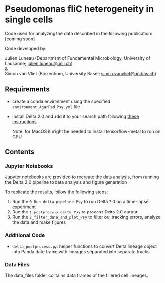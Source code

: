 # Pseudomonas fliC heterogeneity in single cells

Code used for analyzing the data described in the following publication: [coming soon]

Code developed by:

Julien Luneau (Department of Fundamental Microbiology, University of Lausanne; julien.luneau@unil.ch) \
& \
Simon van Vliet (Biozentrum, University Basel; simon.vanvliet@unibas.ch)

## Requirements

- create a conda environment using the specified `environment_AgarPad_Psy.yml` file
- install Delta 2.0 and add it to your search path following [these instructions](https://delta.readthedocs.io/en/latest/usage/installation.html)

  Note: for MacOS it might be needed to install tensorflow-metal to run on GPU

## Contents

### Jupyter Notebooks

Jupyter notebooks are provided to recreate the data analysis, from running the Delta 2.0 pipeline to data analysis and figure generation

To replicate the results, follow the following steps:

1. Run the `0_Run_delta_pipeline_Psy` to run Delta 2.0 on a time-lapse experiment
2. Run the `1_postprocess_delta_Psy` to process Delta 2.0 output
3. Run the `2_filter_data_and_plot_Psy` to filter out tracking errors, analyze the data and make figures

### Additional Code

- `delta_postprocess.py`: helper functions to convert Delta lineage object into Panda date frame with lineages separated into separate tracks

### Data Files

The data_files folder contains data frames of the filtered cell lineages.
